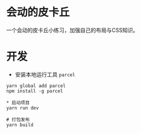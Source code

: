 # 会动的皮卡丘
一个会动的皮卡丘小练习，加强自己的布局与CSS知识。
# 开发
* 安装本地运行工具 `parcel`
```
yarn global add parcel 
npm install -g parcel

* 启动项目
yarn run dev

# 打包发布
yarn build